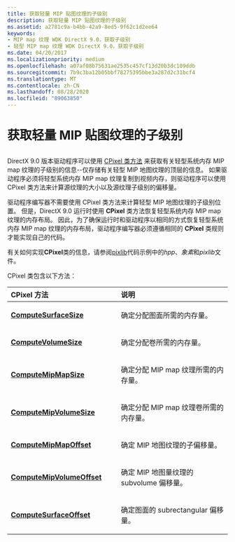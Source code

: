 ```yaml
---
title: 获取轻量 MIP 贴图纹理的子级别
description: 获取轻量 MIP 贴图纹理的子级别
ms.assetid: a2781c9a-b4bb-42a9-8ed5-9f62c1d2ee64
keywords:
- MIP map 纹理 WDK DirectX 9.0，获取子级别
- 轻型 MIP map 纹理 WDK DirectX 9.0，获取子级别
ms.date: 04/20/2017
ms.localizationpriority: medium
ms.openlocfilehash: a07af08b75631ae2535c457cf13d20b3dc109ddb
ms.sourcegitcommit: 7b9c3ba12b05bbf78275395bbe3a287d2c31bcf4
ms.translationtype: MT
ms.contentlocale: zh-CN
ms.lasthandoff: 08/28/2020
ms.locfileid: "89063850"
---
```

# <a name="obtaining-sublevels-of-lightweight-mip-map-textures"></a>获取轻量 MIP 贴图纹理的子级别


## <span id="ddk_obtaining_sublevels_of_lightweight_mip_map_textures_gg"></span><span id="DDK_OBTAINING_SUBLEVELS_OF_LIGHTWEIGHT_MIP_MAP_TEXTURES_GG"></span>


DirectX 9.0 版本驱动程序可以使用 [CPixel 类方法](./cpixel-support-methods-for-lightweight-mip-maps.md) 来获取有关轻型系统内存 MIP map 纹理的子级别的信息--仅存储有关轻型 MIP 地图纹理的顶层的信息。 如果驱动程序必须将轻型系统内存 MIP map 纹理复制到视频内存，则驱动程序可以使用 CPixel 类方法来计算源纹理的大小以及源纹理子级别的偏移量。

驱动程序编写器不需要使用 CPixel 类方法来计算轻型 MIP 地图纹理的子级别位置。 但是，DirectX 9.0 运行时使用 **CPixel** 类方法恢复轻型系统内存 MIP map 纹理的内存布局。 因此，为了确保运行时和驱动程序以相同的方式恢复轻型系统内存 MIP map 纹理的内存布局，驱动程序编写器必须遵循相同的 **CPixel** 类规则才能实现自己的代码。

有关如何实现**CPixel**类的信息，请参阅[pixlib](https://go.microsoft.com/fwlink/p/?linkid=256156)代码示例中的*hpp*、*象素*和*pixlib*文件。

CPixel 类包含以下方法：

<table>
<colgroup>
<col width="50%" />
<col width="50%" />
</colgroup>
<thead>
<tr class="header">
<th align="left">CPixel 方法</th>
<th align="left">说明</th>
</tr>
</thead>
<tbody>
<tr class="odd">
<td align="left"><p><a href="https://docs.microsoft.com/windows-hardware/drivers/display/cpixel-computesurfacesize" data-raw-source="[&lt;strong&gt;ComputeSurfaceSize&lt;/strong&gt;](./cpixel-computesurfacesize.md)"><strong>ComputeSurfaceSize</strong></a></p></td>
<td align="left"><p>确定分配图面所需的内存量。</p></td>
</tr>
<tr class="even">
<td align="left"><p><a href="https://docs.microsoft.com/windows-hardware/drivers/display/cpixel-computevolumesize" data-raw-source="[&lt;strong&gt;ComputeVolumeSize&lt;/strong&gt;](./cpixel-computevolumesize.md)"><strong>ComputeVolumeSize</strong></a></p></td>
<td align="left"><p>确定分配卷所需的内存量。</p></td>
</tr>
<tr class="odd">
<td align="left"><p><a href="https://docs.microsoft.com/windows-hardware/drivers/display/cpixel-computemipmapsize" data-raw-source="[&lt;strong&gt;ComputeMipMapSize&lt;/strong&gt;](./cpixel-computemipmapsize.md)"><strong>ComputeMipMapSize</strong></a></p></td>
<td align="left"><p>确定分配 MIP map 纹理所需的内存量。</p></td>
</tr>
<tr class="even">
<td align="left"><p><a href="https://docs.microsoft.com/windows-hardware/drivers/display/cpixel-computemipvolumesize" data-raw-source="[&lt;strong&gt;ComputeMipVolumeSize&lt;/strong&gt;](./cpixel-computemipvolumesize.md)"><strong>ComputeMipVolumeSize</strong></a></p></td>
<td align="left"><p>确定分配 MIP map 纹理卷所需的内存量。</p></td>
</tr>
<tr class="odd">
<td align="left"><p><a href="https://docs.microsoft.com/windows-hardware/drivers/display/cpixel-computemipmapoffset" data-raw-source="[&lt;strong&gt;ComputeMipMapOffset&lt;/strong&gt;](./cpixel-computemipmapoffset.md)"><strong>ComputeMipMapOffset</strong></a></p></td>
<td align="left"><p>确定 MIP 地图纹理的子偏移量。</p></td>
</tr>
<tr class="even">
<td align="left"><p><a href="https://docs.microsoft.com/windows-hardware/drivers/display/cpixel-computemipvolumeoffset" data-raw-source="[&lt;strong&gt;ComputeMipVolumeOffset&lt;/strong&gt;](./cpixel-computemipvolumeoffset.md)"><strong>ComputeMipVolumeOffset</strong></a></p></td>
<td align="left"><p>确定 MIP 地图量纹理的 subvolume 偏移量。</p></td>
</tr>
<tr class="odd">
<td align="left"><p><a href="https://docs.microsoft.com/windows-hardware/drivers/display/cpixel-computesurfaceoffset" data-raw-source="[&lt;strong&gt;ComputeSurfaceOffset&lt;/strong&gt;](./cpixel-computesurfaceoffset.md)"><strong>ComputeSurfaceOffset</strong></a></p></td>
<td align="left"><p>确定图面的 subrectangular 偏移量。</p></td>
</tr>
</tbody>
</table>

 

 

